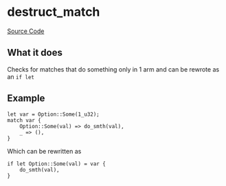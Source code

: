 # destruct_match

[Source Code](https://github.com/software-mansion/cairo-lint/tree/main/src/lints/single_match.rs#L41)

## What it does

Checks for matches that do something only in 1 arm and can be rewrote as an `if let`

## Example

```cairo
let var = Option::Some(1_u32);
match var {
    Option::Some(val) => do_smth(val),
    _ => (),
}
```

Which can be rewritten as

```cairo
if let Option::Some(val) = var {
    do_smth(val),
}
```
